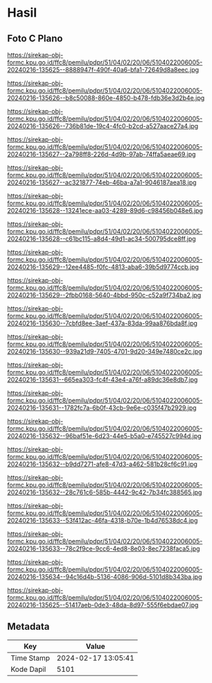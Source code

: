# Hasil

## Foto C Plano

https://sirekap-obj-formc.kpu.go.id/ffc8/pemilu/pdpr/51/04/02/20/06/5104022006005-20240216-135625--8888947f-490f-40a6-bfa1-72649d8a8eec.jpg

https://sirekap-obj-formc.kpu.go.id/ffc8/pemilu/pdpr/51/04/02/20/06/5104022006005-20240216-135626--b8c50088-860e-4850-b478-fdb36e3d2b4e.jpg

https://sirekap-obj-formc.kpu.go.id/ffc8/pemilu/pdpr/51/04/02/20/06/5104022006005-20240216-135626--736b81de-19c4-4fc0-b2cd-a527aace27a4.jpg

https://sirekap-obj-formc.kpu.go.id/ffc8/pemilu/pdpr/51/04/02/20/06/5104022006005-20240216-135627--2a798ff8-226d-4d9b-97ab-74ffa5aeae69.jpg

https://sirekap-obj-formc.kpu.go.id/ffc8/pemilu/pdpr/51/04/02/20/06/5104022006005-20240216-135627--ac321877-74eb-46ba-a7a1-9046187aea18.jpg

https://sirekap-obj-formc.kpu.go.id/ffc8/pemilu/pdpr/51/04/02/20/06/5104022006005-20240216-135628--13241ece-aa03-4289-89d6-c98456b048e6.jpg

https://sirekap-obj-formc.kpu.go.id/ffc8/pemilu/pdpr/51/04/02/20/06/5104022006005-20240216-135628--c61bc115-a8d4-49d1-ac34-500795dce8ff.jpg

https://sirekap-obj-formc.kpu.go.id/ffc8/pemilu/pdpr/51/04/02/20/06/5104022006005-20240216-135629--12ee4485-f0fc-4813-aba6-39b5d9774ccb.jpg

https://sirekap-obj-formc.kpu.go.id/ffc8/pemilu/pdpr/51/04/02/20/06/5104022006005-20240216-135629--2fbb0168-5640-4bbd-950c-c52a9f734ba2.jpg

https://sirekap-obj-formc.kpu.go.id/ffc8/pemilu/pdpr/51/04/02/20/06/5104022006005-20240216-135630--7cbfd8ee-3aef-437a-83da-99aa876bda8f.jpg

https://sirekap-obj-formc.kpu.go.id/ffc8/pemilu/pdpr/51/04/02/20/06/5104022006005-20240216-135630--939a21d9-7405-4701-9d20-349e7480ce2c.jpg

https://sirekap-obj-formc.kpu.go.id/ffc8/pemilu/pdpr/51/04/02/20/06/5104022006005-20240216-135631--665ea303-fc4f-43e4-a76f-a89dc36e8db7.jpg

https://sirekap-obj-formc.kpu.go.id/ffc8/pemilu/pdpr/51/04/02/20/06/5104022006005-20240216-135631--1782fc7a-6b0f-43cb-9e6e-c035f47b2929.jpg

https://sirekap-obj-formc.kpu.go.id/ffc8/pemilu/pdpr/51/04/02/20/06/5104022006005-20240216-135632--96baf51e-6d23-44e5-b5a0-e745527c994d.jpg

https://sirekap-obj-formc.kpu.go.id/ffc8/pemilu/pdpr/51/04/02/20/06/5104022006005-20240216-135632--b9dd7271-afe8-47d3-a462-581b28cf6c91.jpg

https://sirekap-obj-formc.kpu.go.id/ffc8/pemilu/pdpr/51/04/02/20/06/5104022006005-20240216-135632--28c761c6-585b-4442-9c42-7b34fc388565.jpg

https://sirekap-obj-formc.kpu.go.id/ffc8/pemilu/pdpr/51/04/02/20/06/5104022006005-20240216-135633--53f412ac-46fa-4318-b70e-1b4d76538dc4.jpg

https://sirekap-obj-formc.kpu.go.id/ffc8/pemilu/pdpr/51/04/02/20/06/5104022006005-20240216-135633--78c2f9ce-9cc6-4ed8-8e03-8ec7238faca5.jpg

https://sirekap-obj-formc.kpu.go.id/ffc8/pemilu/pdpr/51/04/02/20/06/5104022006005-20240216-135634--94c16d4b-5136-4086-906d-5101d8b343ba.jpg

https://sirekap-obj-formc.kpu.go.id/ffc8/pemilu/pdpr/51/04/02/20/06/5104022006005-20240216-135625--51417aeb-0de3-48da-8d97-555f6ebdae07.jpg


## Metadata

| Key        | Value               |
| ---------- | ------------------- |
| Time Stamp | 2024-02-17 13:05:41 |
| Kode Dapil | 5101                |



